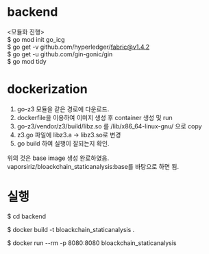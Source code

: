 # backend
<모듈화 진행>  
$ go mod init go_icg  
$ go get -v github.com/hyperledger/fabric@v1.4.2  
$ go get -u github.com/gin-gonic/gin  
$ go mod tidy  

# dockerization
1. go-z3 모듈을 같은 경로에 다운로드.      
2. dockerfile을 이용하여 이미지 생성 후 container 생성 및 run    
3. go-z3/vendor/z3/build/libz.so 를 /lib/x86_64-linux-gnu/ 으로 copy
4. z3.go 파일에 libz3.a -> libz3.so로 변경  
5. go build 하여 실행이 잘되는지 확인.  
   
위의 것은 base image 생성 완료하였음.  
vaporsiriz/bloackchain_staticanalysis:base를 바탕으로 하면 됨.  

# 실행
$ cd backend

$ docker build -t bloackchain_staticanalysis .

$ docker run --rm -p 8080:8080 bloackchain_staticanalysis